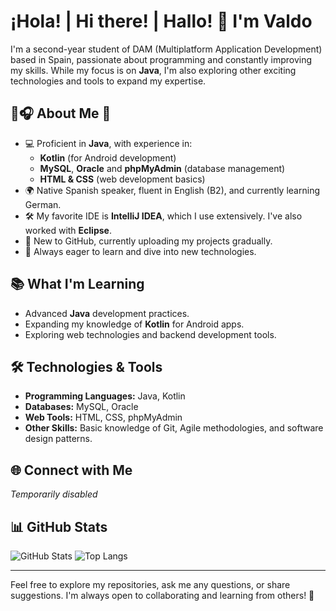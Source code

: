 # ¡Hola! | Hi there! | Hallo! 👋 I'm Valdo

I'm a second-year student of DAM (Multiplatform Application Development) based in Spain, passionate about programming and constantly improving my skills.
While my focus is on **Java**, I'm also exploring other exciting technologies and tools to expand my expertise.

## 👾🎧 About Me 👀
- 💻 Proficient in **Java**, with experience in:
  - **Kotlin** (for Android development)
  - **MySQL**, **Oracle** and **phpMyAdmin** (database management)
  - **HTML & CSS** (web development basics)
- 🌍 Native Spanish speaker, fluent in English (B2), and currently learning German.
- 🛠️ My favorite IDE is **IntelliJ IDEA**, which I use extensively. I've also worked with **Eclipse**.
- 🌱 New to GitHub, currently uploading my projects gradually.
- 🌟 Always eager to learn and dive into new technologies.

## 📚 What I'm Learning
- Advanced **Java** development practices.
- Expanding my knowledge of **Kotlin** for Android apps.
- Exploring web technologies and backend development tools.

## 🛠️ Technologies & Tools
- **Programming Languages:** Java, Kotlin
- **Databases:** MySQL, Oracle
- **Web Tools:** HTML, CSS, phpMyAdmin
- **Other Skills:** Basic knowledge of Git, Agile methodologies, and software design patterns.

## 🌐 Connect with Me
*Temporarily disabled*

## 📊 GitHub Stats
![GitHub Stats](https://github-readme-stats.vercel.app/api?username=petronyte&show_icons=true&theme=tokyonight)
![Top Langs](https://github-readme-stats.vercel.app/api/top-langs/?username=petronyte&layout=compact&theme=tokyonight)

---

Feel free to explore my repositories, ask me any questions, or share suggestions. I'm always open to collaborating and learning from others! 🤝
